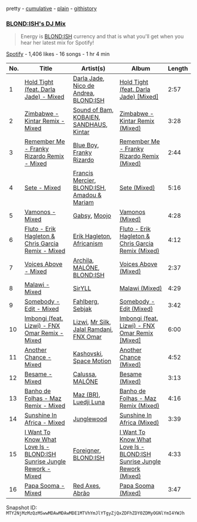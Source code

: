 pretty - [cumulative](/playlists/cumulative/37i9dQZF1DX0hc6vjTG8Od.md) - [plain](/playlists/plain/37i9dQZF1DX0hc6vjTG8Od) - [githistory](https://github.githistory.xyz/mackorone/spotify-playlist-archive/blob/main/playlists/plain/37i9dQZF1DX0hc6vjTG8Od)

### [BLOND:ISH's DJ Mix](https://open.spotify.com/playlist/37i9dQZF1DX0hc6vjTG8Od)

> Energy is <a href ="spotify:artist:6zsJjoCtL1WByG0VsuFWzR">BLOND:ISH</a> currency and that is what you'll get when you hear her latest mix for Spotify!

[Spotify](https://open.spotify.com/user/spotify) - 1,406 likes - 16 songs - 1 hr 4 min

| No. | Title | Artist(s) | Album | Length |
|---|---|---|---|---|
| 1 | [Hold Tight \(feat\. Darla Jade\) \- Mixed](https://open.spotify.com/track/3XT6yWtOXWFL4ilFsWMHCS) | [Darla Jade](https://open.spotify.com/artist/615ZycClQL8KQ8qzZiuP8T), [Nico de Andrea](https://open.spotify.com/artist/3h1aCZ3gZ4zIWxnsxcBrPD), [BLOND:ISH](https://open.spotify.com/artist/6zsJjoCtL1WByG0VsuFWzR) | [Hold Tight \(feat\. Darla Jade\) \[Mixed\]](https://open.spotify.com/album/22slRioxWfxtD7fM0iIfEJ) | 2:57 |
| 2 | [Zimbabwe \- Kintar Remix \- Mixed](https://open.spotify.com/track/0MddDTtXeJCAVjkemdJnbS) | [Sound of Bam](https://open.spotify.com/artist/1WoJDrxx1Np6um5VZNepe9), [KOBAIEN](https://open.spotify.com/artist/0N5BVAMacv1bBPdLYmJLky), [SANDHAUS](https://open.spotify.com/artist/3VPDTHXbhY1NdFM3xpf2Ta), [Kintar](https://open.spotify.com/artist/4WZgFtQLzzmubwRq44JOjT) | [Zimbabwe \- Kintar Remix \(Mixed\)](https://open.spotify.com/album/34hJkqspyDCXgBFqyZLfxh) | 3:28 |
| 3 | [Remember Me \- Franky Rizardo Remix \- Mixed](https://open.spotify.com/track/1fDA3ldy7BAaBCYxjQa0Fz) | [Blue Boy](https://open.spotify.com/artist/5wAkbDfgFUeXzWO4rdPQiG), [Franky Rizardo](https://open.spotify.com/artist/2UgphhGSlC9QWgaZWUOCkl) | [Remember Me \- Franky Rizardo Remix \(Mixed\)](https://open.spotify.com/album/6jGm6skYHIBqAwO4YOryaN) | 2:44 |
| 4 | [Sete \- Mixed](https://open.spotify.com/track/3z1z13mLyhJpkpjeHl6XnG) | [Francis Mercier](https://open.spotify.com/artist/44qAhQu52dYKcHOFQd3esf), [BLOND:ISH](https://open.spotify.com/artist/6zsJjoCtL1WByG0VsuFWzR), [Amadou & Mariam](https://open.spotify.com/artist/3KH7WsR2JZQ94Ik8SyabU6) | [Sete \(Mixed\)](https://open.spotify.com/album/6YAvqHUF2IFDBXGhxWhH7Q) | 5:16 |
| 5 | [Vamonos \- Mixed](https://open.spotify.com/track/5IXyh5cA3w0ZcWrRtF9uv2) | [Gabsy](https://open.spotify.com/artist/6FyP2gFlBlrXKhcLGFmwhc), [Moojo](https://open.spotify.com/artist/4bU2sBWgXJtViut3q68o5m) | [Vamonos \(Mixed\)](https://open.spotify.com/album/0NwubSxI3wBH3kVVmEX6jj) | 4:28 |
| 6 | [Fluto \- Erik Hagleton & Chris Garcia Remix \- Mixed](https://open.spotify.com/track/2AJORf6BHuihu8Ksu25eDb) | [Erik Hagleton](https://open.spotify.com/artist/7doZ5BXwD0nDdlSQY6f7VX), [Africanism](https://open.spotify.com/artist/3E9XtGFNNweLtiR8y5aZO5) | [Fluto \- Erik Hagleton & Chris Garcia Remix \(Mixed\)](https://open.spotify.com/album/2pcG3d9EqOcQzy6ha86cAN) | 4:12 |
| 7 | [Voices Above \- Mixed](https://open.spotify.com/track/3qPZTEbn9IaGSpkqKnuPSu) | [Archila](https://open.spotify.com/artist/3XAGebwIZIMFUt0ZgnXOwh), [MALÓNE](https://open.spotify.com/artist/7fQMET8UaHL3gpH9LhqINM), [BLOND:ISH](https://open.spotify.com/artist/6zsJjoCtL1WByG0VsuFWzR) | [Voices Above \(Mixed\)](https://open.spotify.com/album/4pzNZx9XvntTMd56jw310j) | 2:37 |
| 8 | [Malawi \- Mixed](https://open.spotify.com/track/1hhFXhovflUlujdSK6gN4P) | [SirYLL](https://open.spotify.com/artist/65Y8uaasPCKMctCyyk0qOw) | [Malawi \(Mixed\)](https://open.spotify.com/album/03k7cjCBjZz476WJIj3TCE) | 4:29 |
| 9 | [Somebody \- Edit \- Mixed](https://open.spotify.com/track/6duhq6hnZ9L4J5p1UdSOWw) | [Fahlberg](https://open.spotify.com/artist/6lFGvLLUwT6MB6Fx0CkRwk), [Sebjak](https://open.spotify.com/artist/4WaTBVJBxGQ71Ch0swa8DA) | [Somebody \- Edit \(Mixed\)](https://open.spotify.com/album/4GY0a4sPN2rcanWnpBhLjy) | 3:42 |
| 10 | [Imbongi \(feat\. Lizwi\) \- FNX Omar Remix \- Mixed](https://open.spotify.com/track/5sIsDSdlLUohJntW058ySv) | [Lizwi](https://open.spotify.com/artist/70PnxFjOBPqfF4CZSt3A3X), [Mr Silk](https://open.spotify.com/artist/6szHPN8sdoI0UDbDqj0tX8), [Jalal Ramdani](https://open.spotify.com/artist/1Q0KlPMSuhBFnCZX01iFyu), [FNX Omar](https://open.spotify.com/artist/7MCZXlEZfm3kr22Zq6oEMp) | [Imbongi \(feat\. Lizwi\) \- FNX Omar Remix \[Mixed\]](https://open.spotify.com/album/2xKkjK5JfHgvb1Vkw9XCQc) | 6:00 |
| 11 | [Another Chance \- Mixed](https://open.spotify.com/track/0M8fBKvIkci1mQuxYT5XL9) | [Kashovski](https://open.spotify.com/artist/3sQmCQTAFYhnhhoBhsv81C), [Space Motion](https://open.spotify.com/artist/1k7iyyK6j5IJzF0cUMcaGY) | [Another Chance \(Mixed\)](https://open.spotify.com/album/15E0UJiIzVgzfNcD8qwTeW) | 4:52 |
| 12 | [Besame \- Mixed](https://open.spotify.com/track/3aKDTIMpDxCSYyrVmF0zdJ) | [Calussa](https://open.spotify.com/artist/0BlAuudg3BELkqP2nONKSW), [MALÓNE](https://open.spotify.com/artist/7fQMET8UaHL3gpH9LhqINM) | [Besame \(Mixed\)](https://open.spotify.com/album/0FkLqshlspR1ZZ0eGlndLl) | 3:13 |
| 13 | [Banho de Folhas \- Maz Remix \- Mixed](https://open.spotify.com/track/3t3HOYYUWu5I4F0ojids2U) | [Maz \(BR\)](https://open.spotify.com/artist/6gYwbDKcqhLitCTlgF1oZn), [Luedji Luna](https://open.spotify.com/artist/0sWTkzCrdEvuX7Du6MFLzc) | [Banho de Folhas \- Maz Remix \(Mixed\)](https://open.spotify.com/album/2B9eubnX3Zax8esAKX2DSP) | 4:16 |
| 14 | [Sunshine In Africa \- Mixed](https://open.spotify.com/track/0IxdOQLRehEg8alGIytz4Q) | [Junglewood](https://open.spotify.com/artist/7D3dmdOudCcvK2aKrub8Lh) | [Sunshine In Africa \(Mixed\)](https://open.spotify.com/album/7ixoY8VL0pk8MH621cnHnQ) | 3:39 |
| 15 | [I Want To Know What Love Is \- BLOND:ISH Sunrise Jungle Rework \- Mixed](https://open.spotify.com/track/7cKF95yfs14qbCHFPjpMuH) | [Foreigner](https://open.spotify.com/artist/6IRouO5mvvfcyxtPDKMYFN), [BLOND:ISH](https://open.spotify.com/artist/6zsJjoCtL1WByG0VsuFWzR) | [I Want To Know What Love Is \- BLOND:ISH Sunrise Jungle Rework \(Mixed\)](https://open.spotify.com/album/6S2Y7tclhhum1eeVcN2bHY) | 4:33 |
| 16 | [Papa Sooma \- Mixed](https://open.spotify.com/track/6XSeqhGLwqGdbbkDASXyJ6) | [Red Axes](https://open.spotify.com/artist/5Owm9QgL9BSCRQKTX6T08G), [Abrão](https://open.spotify.com/artist/58V5v9MFPcR1Ok4K6gVQsq) | [Papa Sooma \(Mixed\)](https://open.spotify.com/album/22PmTFxwE6CGPBev5lIq6U) | 3:47 |

Snapshot ID: `MTY2NjMzMzQzMSwwMDAwMDAwMDE1MTVhYmJlYTgyZjQxZDFhZDY0ZDMyOGNlYmI4YWJh`
